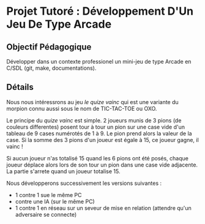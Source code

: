# Projet Tutoré : Développement D'Un Jeu De Type Arcade

## Objectif Pédagogique

Développer dans un contexte professionel un mini-jeu de type Arcade en C/SDL (git, make, documentations).

## Détails

Nous nous intéressrons au jeu *le quize vainc* qui est une variante du morpion connu aussi sous le nom de TIC-TAC-TOE ou OXO.


Le principe du *quize vainc* est simple. 2 joueurs munis de 3 pions (de couleurs differentes) posent tour à tour un pion sur une case vide d'un tableau de 9 cases numérotés de 1 à 9. Le pion prend alors la valeur de la case. Si la somme des 3 pions d'un joueur est égale à 15, ce joueur gagne, il vainc !


Si aucun joueur n'as totalisé 15 quand les 6 pions ont été posés, chaque joueur déplace alors lors de son tour un pion dans une case vide adjacente. La partie s'arrete quand un joueur totalise 15.


Nous développerons successivement les versions suivantes :
* 1 contre 1 sue le même PC
* contre une IA (sur le même PC)
* 1 contre 1 en réseau sur un seveur de mise en relation (attendre qu'un adversaire se connecte)

